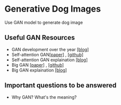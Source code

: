 # Generative Dog Images
Use GAN model to generate dog image

## Useful GAN Resources
+ GAN development over the year [[blog]](https://kexue.fm/archives/6549) 
+ Self-attention GAN[[paper]](https://arxiv.org/pdf/1805.08318.pdf) , [[github]](https://github.com/heykeetae/Self-Attention-GAN)
+ Self-attention GAN explaination [[blog]](https://www.paperweekly.site/papers/notes/414) 
+ Big GAN [[paper]](https://arxiv.org/pdf/1809.11096v2.pdf) , [[github]](https://github.com/ajbrock/BigGAN-PyTorch)
+ Big GAN explaination [[blog]](https://www.jiqizhixin.com/articles/2018-10-12-9) 

## Important questions to be answered
+ Why GAN? What's the meaning?
